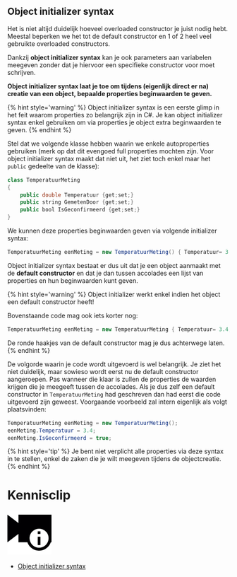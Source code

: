 ## Object initializer syntax

Het is niet altijd duidelijk hoeveel overloaded constructor je juist nodig hebt. Meestal beperken we het tot de default constructor en 1 of 2 heel veel gebruikte overloaded constructors. 

Dankzij **object initializer syntax** kan je ook parameters aan variabelen meegeven zonder dat je hiervoor een specifieke constructor voor moet schrijven.



**Object initializer syntax laat je toe om tijdens (eigenlijk direct er na) creatie van een object, bepaalde properties beginwaarden te geven.**

{% hint style='warning' %}
Object initializer syntax is een eerste glimp in het feit waarom properties zo belangrijk zijn in C#. Je kan object initializer syntax enkel gebruiken om via properties je object extra beginwaarden te geven.
{% endhint %}

Stel dat we volgende klasse hebben waarin we enkele autoproperties gebruiken (merk op dat dit evengoed full properties mochten zijn. Voor object initializer syntax maakt dat niet uit, het ziet toch enkel maar het ``public`` gedeelte van de klasse):

```java
class TemperatuurMeting
{
    public double Temperatuur {get;set;}
    public string GemetenDoor {get;set;}
    public bool IsGeconfirmeerd {get;set;}
}
```


We kunnen deze properties beginwaarden geven via volgende initializer syntax:

```java
TemperatuurMeting eenMeting = new TemperatuurMeting() { Temperatuur= 3.4, IsGeconfirmeerd=true};
```

Object initializer syntax bestaat er dus uit dat je een object aanmaakt met de **default constructor** en dat je dan tussen accolades een lijst van properties en hun beginwaarden kunt geven.

{% hint style='warning' %}
Object initializer werkt enkel indien het object een default constructor heeft!

Bovenstaande code mag ook iets korter nog:

```java
TemperatuurMeting eenMeting = new TemperatuurMeting { Temperatuur= 3.4, IsGeconfirmeerd=true};
```

De ronde haakjes van de default constructor mag je dus achterwege laten.
{% endhint %}

De volgorde waarin je code wordt uitgevoerd is wel belangrijk. Je ziet het niet duidelijk, maar sowieso wordt eerst nu de  default constructor aangeroepen. Pas wanneer die klaar is zullen de properties de waarden krijgen die je meegeeft tussen de accolades. Als je dus zelf een default constructor in ``TemperatuurMeting`` had geschreven dan had eerst die code uitgevoerd zijn geweest. Voorgaande voorbeeld zal intern eigenlijk als volgt plaatsvinden:

```java
TemperatuurMeting eenMeting = new TemperatuurMeting();
eenMeting.Temperatuur = 3.4;
eenMeting.IsGeconfirmeerd = true;
```

{% hint style='tip' %}
Je bent niet verplicht alle properties via deze syntax in te stellen, enkel de zaken die je wilt meegeven tijdens de objectcreatie.
{% endhint %}

<!---NOBOOKSTART--->
# Kennisclip
![](../assets/infoclip.png)

* [Object initializer syntax](https://ap.cloud.panopto.eu/Panopto/Pages/Viewer.aspx?id=8f1ceebc-9f02-4593-84da-ab7a0099bf99)
<!---NOBOOKEND--->